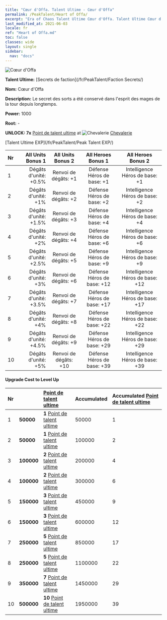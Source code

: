 ```yaml
---
title: "Cœur d'Offa. Talent Ultime - Cœur d'Offa"
permalink: /PeakTalent/Heart of Offa/
excerpt: "Era of Chaos Talent Ultime Cœur d'Offa. Talent Ultime Cœur d'Offa. Cœur d'Offa"
last_modified_at: 2021-06-03
locale: fr
ref: "Heart of Offa.md"
toc: false
classes: wide
layout: single
sidebar:
  nav: "docs"
---
```


  ![Cœur d'Offa](/images/pt/talent_3008.png)

  **Talent Ultime:** [Secrets de faction](/fr/PeakTalent/Faction Secrets/)

  **Nom:** Cœur d'Offa

  **Description:** Le secret des sorts a été conservé dans l'esprit des mages de la tour depuis longtemps.

  **Power:** 1000

  **Root:** -

  **UNLOCK: 7x** [Point de talent ultime](/ItemsFR/con_934/) at ![Chevalerie](/images/pt/talent_3006.png) [Chevalerie](/fr/PeakTalent/Chivalry/)

  [Talent Ultime EXP](/fr/PeakTalent/Peak Talent EXP/)

  | Nr | All Units Bonus 1 | All Units Bonus 2 | All Heroes Bonus 1 | All Heroes Bonus 2 |
  |:---|--------------:|:-------------:|:-------------:|:-------------:|
  | 1 | Dégâts d'unité: +0.5% | Renvoi de dégâts: +1 | Défense Héros de base: +1 | Intelligence Héros de base: +1 |
  | 2 | Dégâts d'unité: +1% | Renvoi de dégâts: +2 | Défense Héros de base: +2 | Intelligence Héros de base: +2 |
  | 3 | Dégâts d'unité: +1.5% | Renvoi de dégâts: +3 | Défense Héros de base: +4 | Intelligence Héros de base: +4 |
  | 4 | Dégâts d'unité: +2% | Renvoi de dégâts: +4 | Défense Héros de base: +6 | Intelligence Héros de base: +6 |
  | 5 | Dégâts d'unité: +2.5% | Renvoi de dégâts: +5 | Défense Héros de base: +9 | Intelligence Héros de base: +9 |
  | 6 | Dégâts d'unité: +3% | Renvoi de dégâts: +6 | Défense Héros de base: +12 | Intelligence Héros de base: +12 |
  | 7 | Dégâts d'unité: +3.5% | Renvoi de dégâts: +7 | Défense Héros de base: +17 | Intelligence Héros de base: +17 |
  | 8 | Dégâts d'unité: +4% | Renvoi de dégâts: +8 | Défense Héros de base: +22 | Intelligence Héros de base: +22 |
  | 9 | Dégâts d'unité: +4.5% | Renvoi de dégâts: +9 | Défense Héros de base: +29 | Intelligence Héros de base: +29 |
  | 10 | Dégâts d'unité: +5% | Renvoi de dégâts: +10 | Défense Héros de base: +39 | Intelligence Héros de base: +39 |


#### Upgrade Cost to Level Up

  | Nr | <i class="fas fa-coins"/> | [Point de talent ultime](/ItemsFR/con_934/) | Accumulated <i class="fas fa-coins"/> | Accumulated [Point de talent ultime](/ItemsFR/con_934/) |
  |:---|:--------------|:-------------|:-------------|:-------------|
  | 1 | **50000** | **1** [Point de talent ultime](/ItemsFR/con_934/) | 50000 | 1 |
  | 2 | **50000** | **1** [Point de talent ultime](/ItemsFR/con_934/) | 100000 | 2 |
  | 3 | **100000** | **2** [Point de talent ultime](/ItemsFR/con_934/) | 200000 | 4 |
  | 4 | **100000** | **2** [Point de talent ultime](/ItemsFR/con_934/) | 300000 | 6 |
  | 5 | **150000** | **3** [Point de talent ultime](/ItemsFR/con_934/) | 450000 | 9 |
  | 6 | **150000** | **3** [Point de talent ultime](/ItemsFR/con_934/) | 600000 | 12 |
  | 7 | **250000** | **5** [Point de talent ultime](/ItemsFR/con_934/) | 850000 | 17 |
  | 8 | **250000** | **5** [Point de talent ultime](/ItemsFR/con_934/) | 1100000 | 22 |
  | 9 | **350000** | **7** [Point de talent ultime](/ItemsFR/con_934/) | 1450000 | 29 |
  | 10 | **500000** | **10** [Point de talent ultime](/ItemsFR/con_934/) | 1950000 | 39 |
